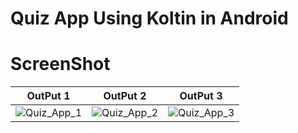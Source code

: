 # Quiz App Using Koltin in Android

# ScreenShot

| OutPut 1      | OutPut 2      | OutPut 3      |
|------------|-------------|-------------|
|![Quiz_App_1](https://user-images.githubusercontent.com/83568913/224390247-aff9b3a5-e045-4559-8cf5-2c8554d09a4f.jpeg)|![Quiz_App_2](https://user-images.githubusercontent.com/83568913/224390340-dd8d5736-dc99-480d-b230-353494cb0a16.jpeg)|![Quiz_App_3](https://user-images.githubusercontent.com/83568913/224390377-5eb801eb-b70c-4106-9c63-f22c77f88a90.jpeg)
